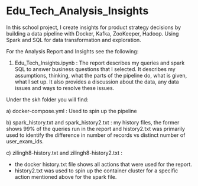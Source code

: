 # Edu_Tech_Analysis_Insights

In this school project, I create insights for product strategy decisions by building a data pipeline with Docker, Kafka, ZooKeeper, Hadoop. Using Spark and SQL for data transformation and exploration.

For the Analysis Report and Insights see the following:

1. Edu_Tech_Insights.ipynb : The report describes my queries and spark SQL to answer business questions that I selected. It describes my assumptions, thinking, what the parts of the pipeline do, what is given, what I set up. It also provides a discussion about the data, any data issues and ways to resolve these issues.



Under the skh folder you will find:

a) docker-compose.yml : Used to spin up the pipeline

b) spark_history.txt and spark_history2.txt : my history files, the former shows 99% of the queries run in the report and history2.txt was primarily used to identify the difference in number of records vs distinct number of user_exam_ids.

c) zilingh8-history.txt and zilingh8-history2.txt :  
- the docker history.txt file shows all actions that were used for the report. 
- history2.txt was used to spin up the container cluster for a specific action mentioned above for the spark file.
